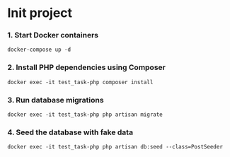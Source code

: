 # Init project

### 1. Start Docker containers
```
docker-compose up -d
```
### 2. Install PHP dependencies using Composer
```
docker exec -it test_task-php composer install
```
### 3. Run database migrations
```
docker exec -it test_task-php php artisan migrate
```
### 4. Seed the database with fake data
```
docker exec -it test_task-php php artisan db:seed --class=PostSeeder
```
